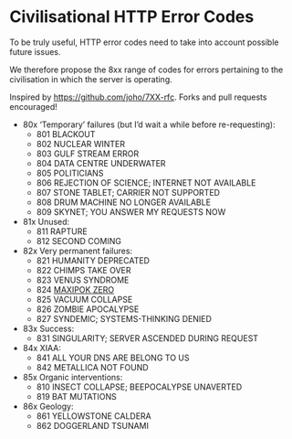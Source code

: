 # Civilisational HTTP Error Codes

To be truly useful, HTTP error codes need to take into account possible future issues.

We therefore propose the 8xx range of codes for errors pertaining to the civilisation
in which the server is operating.

Inspired by https://github.com/joho/7XX-rfc. Forks and pull requests encouraged!

 * 80x ‘Temporary’ failures (but I’d wait a while before re-requesting):
   - 801 BLACKOUT
   - 802 NUCLEAR WINTER
   - 803 GULF STREAM ERROR
   - 804 DATA CENTRE UNDERWATER
   - 805 POLITICIANS
   - 806 REJECTION OF SCIENCE; INTERNET NOT AVAILABLE
   - 807 STONE TABLET; CARRIER NOT SUPPORTED
   - 808 DRUM MACHINE NO LONGER AVAILABLE
   - 809 SKYNET; YOU ANSWER MY REQUESTS NOW
 * 81x Unused:
   - 811 RAPTURE
   - 812 SECOND COMING
 * 82x Very permanent failures:
   - 821 HUMANITY DEPRECATED
   - 822 CHIMPS TAKE OVER
   - 823 VENUS SYNDROME
   - 824 [MAXIPOK ZERO](http://www.existential-risk.org/concept.pdf)
   - 825 VACUUM COLLAPSE
   - 826 ZOMBIE APOCALYPSE
   - 827 SYNDEMIC; SYSTEMS-THINKING DENIED
 * 83x Success:
   - 831 SINGULARITY; SERVER ASCENDED DURING REQUEST
 * 84x XIAA:
   - 841 ALL YOUR DNS ARE BELONG TO US
   - 842 METALLICA NOT FOUND
 * 85x Organic interventions:
   - 810 INSECT COLLAPSE; BEEPOCALYPSE UNAVERTED
   - 819 BAT MUTATIONS
 * 86x Geology:
   - 861 YELLOWSTONE CALDERA
   - 862 DOGGERLAND TSUNAMI
